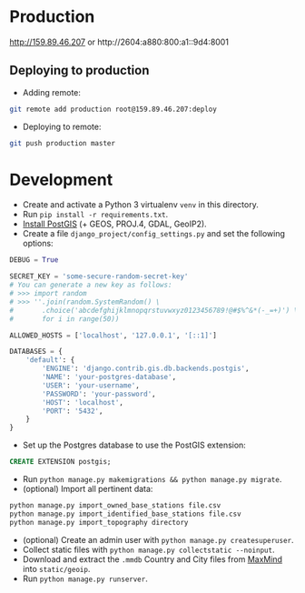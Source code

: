 # Production

http://159.89.46.207 or http://2604:a880:800:a1::9d4:8001

## Deploying to production

* Adding remote:
```sh
git remote add production root@159.89.46.207:deploy
```

* Deploying to remote:
```sh
git push production master
```

# Development

* Create and activate a Python 3 virtualenv `venv` in this directory.
* Run `pip install -r requirements.txt`.
* [Install PostGIS](https://postgis.net/install/) (+ GEOS, PROJ.4, GDAL, GeoIP2).
* Create a file `django_project/config_settings.py` and set the following options:
```python
DEBUG = True

SECRET_KEY = 'some-secure-random-secret-key'
# You can generate a new key as follows:
# >>> import random
# >>> ''.join(random.SystemRandom() \
#       .choice('abcdefghijklmnopqrstuvwxyz0123456789!@#$%^&*(-_=+)') \
#       for i in range(50))

ALLOWED_HOSTS = ['localhost', '127.0.0.1', '[::1]']

DATABASES = {
    'default': {
        'ENGINE': 'django.contrib.gis.db.backends.postgis',
        'NAME': 'your-postgres-database',
        'USER': 'your-username',
        'PASSWORD': 'your-password',
        'HOST': 'localhost',
        'PORT': '5432',
    }
}
```
* Set up the Postgres database to use the PostGIS extension:
```sql
CREATE EXTENSION postgis;
```
* Run `python manage.py makemigrations && python manage.py migrate`.
* (optional) Import all pertinent data:
```sh
python manage.py import_owned_base_stations file.csv
python manage.py import_identified_base_stations file.csv
python manage.py import_topography directory
```
* (optional) Create an admin user with `python manage.py createsuperuser`.
* Collect static files with `python manage.py collectstatic --noinput`.
* Download and extract the `.mmdb` Country and City files from [MaxMind](https://dev.maxmind.com/geoip/geoip2/geolite2/) into `static/geoip`.
* Run `python manage.py runserver`.
